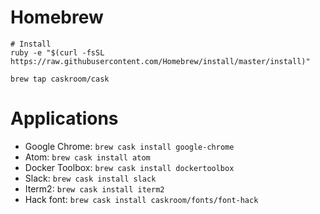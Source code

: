 # Homebrew

```
# Install
ruby -e "$(curl -fsSL https://raw.githubusercontent.com/Homebrew/install/master/install)"

brew tap caskroom/cask
```
# Applications

- Google Chrome: `brew cask install google-chrome`
- Atom: `brew cask install atom`
- Docker Toolbox: `brew cask install dockertoolbox`
- Slack: `brew cask install slack`
- Iterm2: `brew cask install iterm2`
- Hack font: `brew cask install caskroom/fonts/font-hack`
